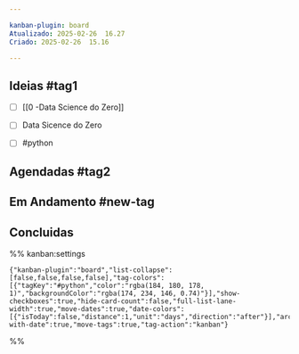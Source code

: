 ```yaml
---

kanban-plugin: board
Atualizado: 2025-02-26  16.27
Criado: 2025-02-26  15.16

---
```


## Ideias #tag1

- [ ] [[0 -Data Science do Zero]]
- [ ] Data Sicence do Zero
- [ ] #python


## Agendadas #tag2



## Em Andamento #new-tag



## Concluidas





%% kanban:settings
```
{"kanban-plugin":"board","list-collapse":[false,false,false,false],"tag-colors":[{"tagKey":"#python","color":"rgba(184, 180, 178, 1)","backgroundColor":"rgba(174, 234, 146, 0.74)"}],"show-checkboxes":true,"hide-card-count":false,"full-list-lane-width":true,"move-dates":true,"date-colors":[{"isToday":false,"distance":1,"unit":"days","direction":"after"}],"archive-with-date":true,"move-tags":true,"tag-action":"kanban"}
```
%%